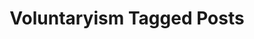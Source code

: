---
title: Voluntaryism Tagged Posts
layout: blog_by_tag
tag: voluntaryism
permalink: tag/voluntaryism/
exclude_from_search: true
---